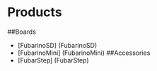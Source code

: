 #  Products
##Boards
* [FubarinoSD] (FubarinoSD)
* [FubarinoMini] (FubarinoMini)
##Accessories
* [FubarStep] (FubarStep)
